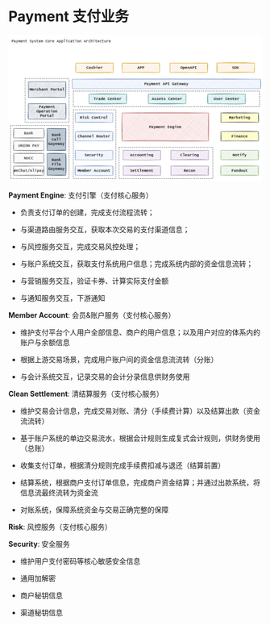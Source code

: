# Payment 支付业务

![payment_system_core_application_architecture](./images/payment_system_core_application_architecture.png)

**Payment Engine**: 支付引擎（支付核心服务）

- 负责支付订单的创建，完成支付流程流转；

- 与渠道路由服务交互，获取本次交易的支付渠道信息；

- 与风控服务交互，完成交易风控处理；

- 与账户系统交互，获取支付系统用户信息；完成系统内部的资金信息流转；

- 与营销服务交互，验证卡券、计算实际支付金额

- 与通知服务交互，下游通知

**Member Account**: 会员&账户服务（支付核心服务）

- 维护支付平台个人用户全部信息、商户的用户信息；以及用户对应的体系内的账户与余额信息

- 根据上游交易场景，完成用户账户间的资金信息流流转（分账）

- 与会计系统交互，记录交易的会计分录信息供财务使用

**Clean Settlement**: 清结算服务（支付核心服务）

- 维护交易会计信息，完成交易对账、清分（手续费计算）以及结算出款（资金流流转）

- 基于账户系统的单边交易流水，根据会计规则生成复式会计规则，供财务使用（总账）

- 收集支付订单，根据清分规则完成手续费扣减与退还（结算前置）

- 结算系统，根据商户支付订单信息，完成商户资金结算；并通过出款系统，将信息流最终流转为资金流

- 对账系统，保障系统资金与交易正确完整的保障

**Risk**: 风控服务（支付核心服务）

**Security**: 安全服务

- 维护用户支付密码等核心敏感安全信息

- 通用加解密

- 商户秘钥信息

- 渠道秘钥信息